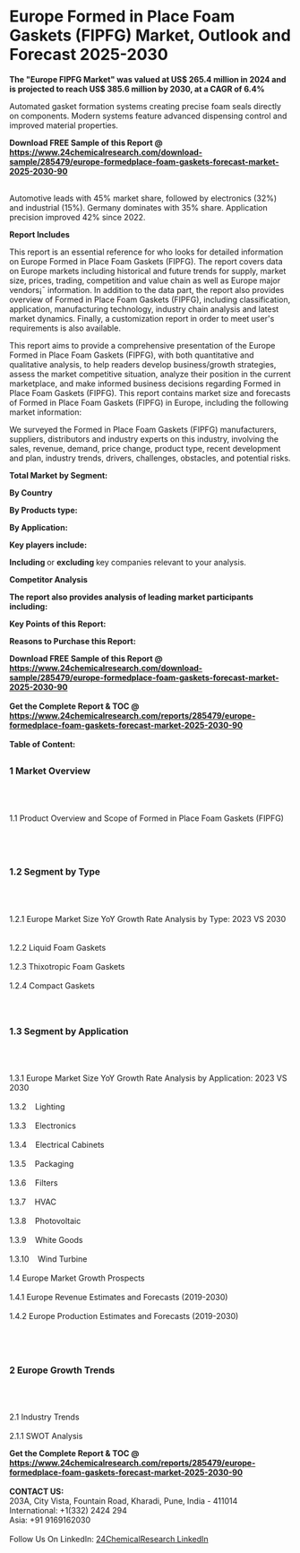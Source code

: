 <h1>Europe Formed in Place Foam Gaskets (FIPFG) Market, Outlook and Forecast 2025-2030</h1><p><strong>The "Europe FIPFG Market" was valued at US$ 265.4 million in 2024 and is projected to reach US$ 385.6 million by 2030, at a CAGR of 6.4%</strong></p><p>
</p><p>Automated gasket formation systems creating precise foam seals directly on components. Modern systems feature advanced dispensing control and improved material properties.</p><div><b>Download FREE Sample of this Report @ 
            <a href="https://www.24chemicalresearch.com/download-sample/285479/europe-formedplace-foam-gaskets-forecast-market-2025-2030-90">
            https://www.24chemicalresearch.com/download-sample/285479/europe-formedplace-foam-gaskets-forecast-market-2025-2030-90</a></b></div><br><p>
Automotive leads with 45% market share, followed by electronics (32%) and industrial (15%). Germany dominates with 35% share. Application precision improved 42% since 2022.</p><p>
</p><p><strong>Report Includes</strong></p><p>
</p><p>This report is an essential reference for who looks for detailed information on Europe Formed in Place Foam Gaskets (FIPFG). The report covers data on Europe markets including historical and future trends for supply, market size, prices, trading, competition and value chain as well as Europe major vendors¡¯ information. In addition to the data part, the report also provides overview of Formed in Place Foam Gaskets (FIPFG), including classification, application, manufacturing technology, industry chain analysis and latest market dynamics. Finally, a customization report in order to meet user's requirements is also available.</p><p>
</p><p>This report aims to provide a comprehensive presentation of the Europe Formed in Place Foam Gaskets (FIPFG), with both quantitative and qualitative analysis, to help readers develop business/growth strategies, assess the market competitive situation, analyze their position in the current marketplace, and make informed business decisions regarding Formed in Place Foam Gaskets (FIPFG). This report contains market size and forecasts of Formed in Place Foam Gaskets (FIPFG) in Europe, including the following market information:</p><p>
</p><p>We surveyed the Formed in Place Foam Gaskets (FIPFG) manufacturers, suppliers, distributors and industry experts on this industry, involving the sales, revenue, demand, price change, product type, recent development and plan, industry trends, drivers, challenges, obstacles, and potential risks.</p><p>
</p><p><strong>Total Market by Segment:</strong></p><p>
<strong>By Country</strong></p><p>
</p><p>
<strong>By Products type:</strong></p><p>
</p><p>
<strong>By Application:</strong></p><p>
</p><p>
<strong>Key players include:</strong></p><p>
</p><p>
</p><p><strong>Including </strong>or <strong>excluding </strong>key companies relevant to your analysis.</p><p>
<strong>Competitor Analysis</strong></p><p>
</p><p><strong>The report also provides analysis of leading market participants including:</strong></p><p>
</p><p>
</p><p><strong>Key Points of this Report:</strong></p><p>
</p><p>
</p><p><strong>Reasons to Purchase this Report:</strong></p><p>
</p><div><b>Download FREE Sample of this Report @ 
            <a href="https://www.24chemicalresearch.com/download-sample/285479/europe-formedplace-foam-gaskets-forecast-market-2025-2030-90">
            https://www.24chemicalresearch.com/download-sample/285479/europe-formedplace-foam-gaskets-forecast-market-2025-2030-90</a></b></div><br><div><b>Get the Complete Report & TOC @ 
            <a href="https://www.24chemicalresearch.com/reports/285479/europe-formedplace-foam-gaskets-forecast-market-2025-2030-90">
            https://www.24chemicalresearch.com/reports/285479/europe-formedplace-foam-gaskets-forecast-market-2025-2030-90</a></b></div><br>
            <b>Table of Content:</b><p><h2><span style="font-size:16px"><strong>1 Market Overview&nbsp;&nbsp; &nbsp;</strong></span></h2><br />
<br />
<p>1.1 Product Overview and Scope of Formed in Place Foam Gaskets (FIPFG)&nbsp;</p><br />
<br />
<h2><strong><span style="font-size:16px">1.2 Segment by Type&nbsp;&nbsp; &nbsp;</span></strong></h2><br />
<br />
<p>1.2.1 Europe Market Size YoY Growth Rate Analysis by Type: 2023 VS 2030&nbsp;&nbsp; &nbsp;<br /><br />
1.2.2 Liquid Foam Gaskets&nbsp;&nbsp; &nbsp;<br /><br />
1.2.3 Thixotropic Foam Gaskets<br /><br />
1.2.4 Compact Gaskets<br /><br />
<br />
<h2><span style="font-size:16px"><strong>1.3 Segment by Application&nbsp;&nbsp;</strong></span></h2><br />
<br />
<p>1.3.1 Europe Market Size YoY Growth Rate Analysis by Application: 2023 VS 2030&nbsp;&nbsp; &nbsp;<br /><br />
1.3.2&nbsp;&nbsp; &nbsp;Lighting<br /><br />
1.3.3&nbsp;&nbsp; &nbsp;Electronics<br /><br />
1.3.4&nbsp;&nbsp; &nbsp;Electrical Cabinets<br /><br />
1.3.5&nbsp;&nbsp; &nbsp;Packaging<br /><br />
1.3.6&nbsp;&nbsp; &nbsp;Filters<br /><br />
1.3.7&nbsp;&nbsp; &nbsp;HVAC<br /><br />
1.3.8&nbsp;&nbsp; &nbsp;Photovoltaic<br /><br />
1.3.9&nbsp;&nbsp; &nbsp;White Goods<br /><br />
1.3.10&nbsp;&nbsp; &nbsp;Wind Turbine<br /><br />
1.4 Europe Market Growth Prospects&nbsp;&nbsp; &nbsp;<br /><br />
1.4.1 Europe Revenue Estimates and Forecasts (2019-2030)&nbsp;&nbsp; &nbsp;<br /><br />
1.4.2 Europe Production Estimates and Forecasts (2019-2030)&nbsp;&nbsp;</p><br />
<br />
<h2><span style="font-size:16px"><strong>2 Europe Growth Trends&nbsp;&nbsp; &nbsp;</strong></span></h2><br />
<br />
<p>2.1 Industry Trends&nbsp;&nbsp; &nbsp;<br /><br />
2.1.1 SWOT Analysis&nbsp;&nbsp; &nbsp;<br </p><div><b>Get the Complete Report & TOC @ 
            <a href="https://www.24chemicalresearch.com/reports/285479/europe-formedplace-foam-gaskets-forecast-market-2025-2030-90">
            https://www.24chemicalresearch.com/reports/285479/europe-formedplace-foam-gaskets-forecast-market-2025-2030-90</a></b></div><br><b>CONTACT US:</b><br>
            203A, City Vista, Fountain Road, Kharadi, Pune, India - 411014<br>
            International: +1(332) 2424 294<br>
            Asia: +91 9169162030 <br><br>
            Follow Us On LinkedIn: <a href="https://www.linkedin.com/company/24chemicalresearch/">24ChemicalResearch LinkedIn</a>
